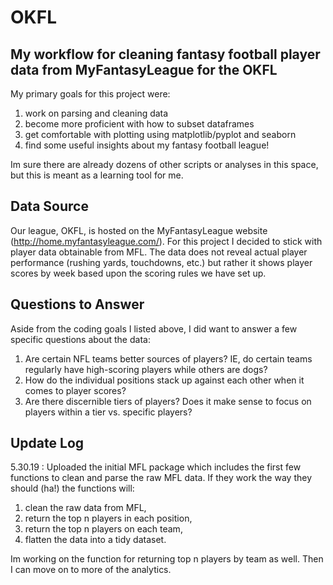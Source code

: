 # OKFL
My workflow for cleaning fantasy football player data from MyFantasyLeague for the OKFL
---
My primary goals for this project were:
1. work on parsing and cleaning data
2. become more proficient with how to subset dataframes
3. get comfortable with plotting using matplotlib/pyplot and seaborn
4. find some useful insights about my fantasy football league!

Im sure there are already dozens of other scripts or analyses in this space, but this is meant as a learning tool for me.

## Data Source
Our league, OKFL, is hosted on the MyFantasyLeague website (http://home.myfantasyleague.com/). For this project I decided to stick with player data obtainable from MFL. The data does not reveal actual player performance (rushing yards, touchdowns, etc.) but rather it shows player scores by week based upon the scoring rules we have set up. 

## Questions to Answer
Aside from the coding goals I listed above, I did want to answer a few specific questions about the data:
1. Are certain NFL teams better sources of players? IE, do certain teams regularly have high-scoring players while others are dogs?
2. How do the individual positions stack up against each other when it comes to player scores?
3. Are there discernible tiers of players? Does it make sense to focus on players within a tier vs. specific players?

## Update Log
5.30.19 : Uploaded the initial MFL package which includes the first few functions to clean and parse the raw MFL data. If they work the way they should (ha!) the functions will: 
1. clean the raw data from MFL,
2. return the top n players in each position,
3. return the top n players on each team,
4. flatten the data into a tidy dataset.

Im working on the function for returning top n players by team as well. Then I can move on to more of the analytics.
